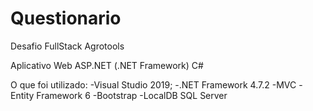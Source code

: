 # Questionario
Desafio FullStack Agrotools

Aplicativo Web ASP.NET (.NET Framework) C#

O que foi utilizado:
-Visual Studio 2019;
-.NET Framework 4.7.2
-MVC
-Entity Framework 6
-Bootstrap
-LocalDB SQL Server


